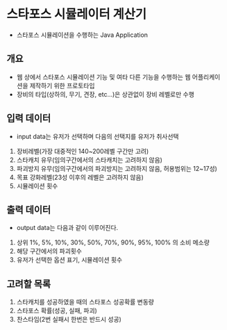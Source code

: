 # 스타포스 시뮬레이터 계산기

* 스타포스 시뮬레이션을 수행하는 Java Application

## 개요
* 웹 상에서 스타포스 시뮬레이션 기능 및 여타 다른 기능을 수행하는 웹 어플리케이션을 제작하기 위한 프로토타입
* 장비의 타입(상하의, 무기, 견장, etc...)은 상관없이 장비 레벨로만 수행

## 입력 데이터
* input data는 유저가 선택하며 다음의 선택지를 유저가 취사선택

1. 장비레벨(가장 대중적인 140~200레벨 구간만 고려)
2. 스타캐치 유무(임의구간에서의 스타캐치는 고려하지 않음)
3. 파괴방지 유무(임의구간에서의 파괴방지는 고려하지 않음, 허용범위는 12~17성)
4. 목표 강화레벨(23성 이후의 레벨은 고려하지 않음)
5. 시뮬레이션 횟수

## 출력 데이터
* output data는 다음과 같이 이루어진다.

1. 상위 1%, 5%, 10%, 30%, 50%, 70%, 90%, 95%, 100% 의 소비 메소량
2. 해당 구간에서의 파괴횟수
3. 유저가 선택한 옵션 표기, 시뮬레이션 횟수

## 고려할 목록
1. 스타캐치를 성공하였을 때의 스타포스 성공확률 변동량
2. 스타포스 확률(성공, 실패, 파괴)
3. 찬스타임(2번 실패시 한번은 반드시 성공)
